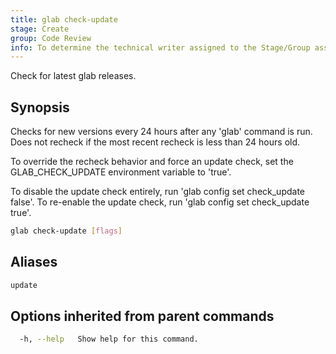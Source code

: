 ```yaml
---
title: glab check-update
stage: Create
group: Code Review
info: To determine the technical writer assigned to the Stage/Group associated with this page, see https://about.gitlab.com/handbook/product/ux/technical-writing/#assignments
---
```


<!--
This documentation is auto generated by a script.
Please do not edit this file directly. Run `make gen-docs` instead.
-->

Check for latest glab releases.

## Synopsis

Checks for new versions every 24 hours after any 'glab' command is run. Does not recheck if the most recent recheck is less than 24 hours old.

To override the recheck behavior and force an update check, set the GLAB_CHECK_UPDATE environment variable to 'true'.

To disable the update check entirely, run 'glab config set check_update false'.
To re-enable the update check, run 'glab config set check_update true'.

```bash twoslash title="Terminal"
glab check-update [flags]
```

## Aliases

```bash twoslash title="Terminal"
update
```

## Options inherited from parent commands

```bash twoslash title="Terminal"
  -h, --help   Show help for this command.
```
